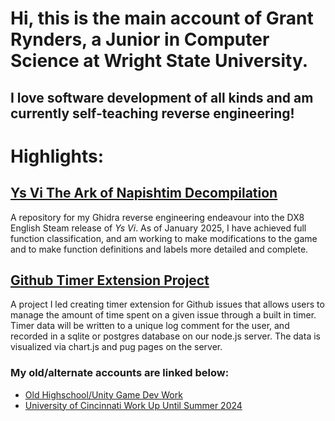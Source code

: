 # Hi, this is the main account of Grant Rynders, a Junior in Computer Science at Wright State University.
## I love software development of all kinds and am currently self-teaching reverse engineering!
# Highlights:
## <a href="https://github.com/GrantBenR/YsViDecomp">Ys Vi The Ark of Napishtim Decompilation</a>
A repository for my Ghidra reverse engineering endeavour into the DX8 English Steam release of <i>Ys Vi</i>. As of January 2025, I have achieved full function classification, and am working to make modifications to the game and to make function definitions and labels more detailed and complete.
## <a href="https://github.com/GrantBenR/ITSC-2024-Github-Extension-Project">Github Timer Extension Project</a>
A project I led creating timer extension for Github issues that allows users to manage the amount of time spent on a given issue through a built in timer. Timer data will be written to a unique log comment for the user, and recorded in a sqlite or postgres database on our node.js server. The data is visualized via chart.js and pug pages on the server.
### My old/alternate accounts are linked below:
* <a href="https://github.com/ScarfKid188">Old Highschool/Unity Game Dev Work</a>
* <a href="https://github.com/GrantRynders">University of Cincinnati Work Up Until Summer 2024</a>
